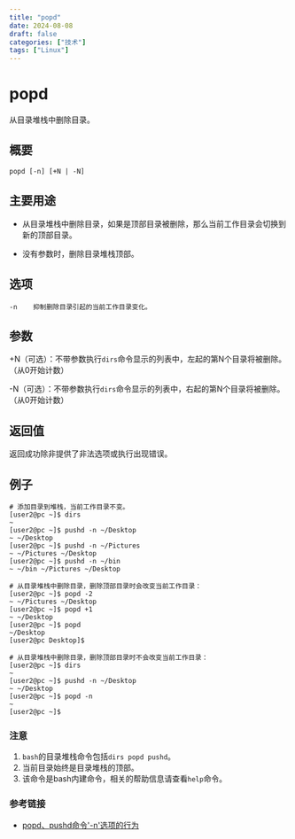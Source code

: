 ```yaml
---
title: "popd"
date: 2024-08-08
draft: false
categories: ["技术"]
tags: ["Linux"]
---
```

popd
===

从目录堆栈中删除目录。

## 概要

```shell
popd [-n] [+N | -N]
```

## 主要用途

- 从目录堆栈中删除目录，如果是顶部目录被删除，那么当前工作目录会切换到新的顶部目录。

- 没有参数时，删除目录堆栈顶部。

## 选项

```shell
-n    抑制删除目录引起的当前工作目录变化。
```

## 参数

+N（可选）：不带参数执行`dirs`命令显示的列表中，左起的第N个目录将被删除。（从0开始计数）

-N（可选）：不带参数执行`dirs`命令显示的列表中，右起的第N个目录将被删除。（从0开始计数）


## 返回值

返回成功除非提供了非法选项或执行出现错误。

## 例子

```shell
# 添加目录到堆栈，当前工作目录不变。
[user2@pc ~]$ dirs
~
[user2@pc ~]$ pushd -n ~/Desktop
~ ~/Desktop
[user2@pc ~]$ pushd -n ~/Pictures
~ ~/Pictures ~/Desktop
[user2@pc ~]$ pushd -n ~/bin
~ ~/bin ~/Pictures ~/Desktop

# 从目录堆栈中删除目录，删除顶部目录时会改变当前工作目录：
[user2@pc ~]$ popd -2
~ ~/Pictures ~/Desktop
[user2@pc ~]$ popd +1
~ ~/Desktop
[user2@pc ~]$ popd
~/Desktop
[user2@pc Desktop]$
```

```shell
# 从目录堆栈中删除目录，删除顶部目录时不会改变当前工作目录：
[user2@pc ~]$ dirs
~
[user2@pc ~]$ pushd -n ~/Desktop
~ ~/Desktop
[user2@pc ~]$ popd -n
~
[user2@pc ~]$ 
```

### 注意

1. `bash`的目录堆栈命令包括`dirs popd pushd`。
2. 当前目录始终是目录堆栈的顶部。
3. 该命令是bash内建命令，相关的帮助信息请查看`help`命令。

### 参考链接

- [popd、pushd命令'-n'选项的行为](https://superuser.com/questions/784450/popd-and-pushd-behavior-with-n-option)


